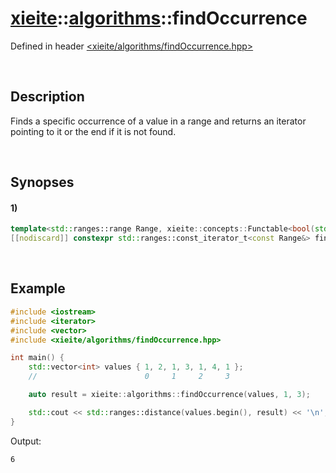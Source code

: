 # [xieite](../../xieite.md)\:\:[algorithms](../../algorithms.md)\:\:findOccurrence
Defined in header [<xieite/algorithms/findOccurrence.hpp>](../../../include/xieite/algorithms/findOccurrence.hpp)

&nbsp;

## Description
Finds a specific occurrence of a value in a range and returns an iterator pointing to it or the end if it is not found.

&nbsp;

## Synopses
#### 1)
```cpp
template<std::ranges::range Range, xieite::concepts::Functable<bool(std::ranges::range_value_t<Range>, std::ranges::range_value_t<Range>)> Functor = std::ranges::equal_to>
[[nodiscard]] constexpr std::ranges::const_iterator_t<const Range&> findOccurrence(const Range& range, std::ranges::range_const_reference_t<Range> value, std::size_t count, const Functor& comparator = Functor());
```

&nbsp;

## Example
```cpp
#include <iostream>
#include <iterator>
#include <vector>
#include <xieite/algorithms/findOccurrence.hpp>

int main() {
    std::vector<int> values { 1, 2, 1, 3, 1, 4, 1 };
    //                        0     1     2     3

    auto result = xieite::algorithms::findOccurrence(values, 1, 3);

    std::cout << std::ranges::distance(values.begin(), result) << '\n';
}
```
Output:
```
6
```
